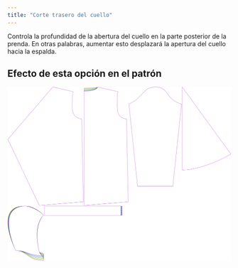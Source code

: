 ```yaml
---
title: "Corte trasero del cuello"
---
```


Controla la profundidad de la abertura del cuello en la parte posterior de la prenda. En otras palabras, aumentar esto desplazará la apertura del cuello hacia la espalda.

## Efecto de esta opción en el patrón

![Esta imagen muestra el efecto de esta opción superponiendo varias variantes que tienen un valor diferente para esta opción](yuri_backneckcutout_sample.svg "Efecto de esta opción en el patrón")
